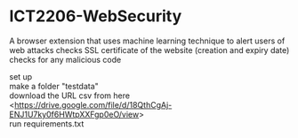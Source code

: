 # ICT2206-WebSecurity
A browser extension that uses machine learning technique to alert users of web attacks
checks SSL certificate of the website (creation and expiry date)
checks for any malicious code


set up
<br>
make a folder "testdata"
<br>
download the URL csv from here <<https://drive.google.com/file/d/18QthCgAj-ENJ1U7ky0f6HWtpXXFgp0eO/view>>
<br>
run requirements.txt
